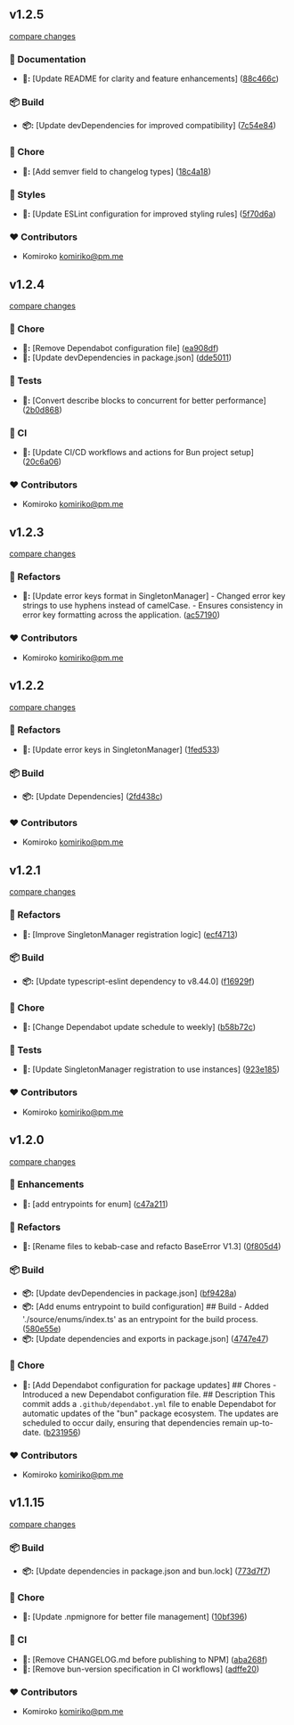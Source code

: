 
## v1.2.5

[compare changes](https://github.com/NowaraJS/singleton-manager/compare/v1.2.4...v1.2.5)

### 📖 Documentation

- **📖:** [Update README for clarity and feature enhancements] ([88c466c](https://github.com/NowaraJS/singleton-manager/commit/88c466c))

### 📦 Build

- **📦:** [Update devDependencies for improved compatibility] ([7c54e84](https://github.com/NowaraJS/singleton-manager/commit/7c54e84))

### 🦉 Chore

- **🦉:** [Add semver field to changelog types] ([18c4a18](https://github.com/NowaraJS/singleton-manager/commit/18c4a18))

### 🎨 Styles

- **🎨:** [Update ESLint configuration for improved styling rules] ([5f70d6a](https://github.com/NowaraJS/singleton-manager/commit/5f70d6a))

### ❤️ Contributors

- Komiroko <komiriko@pm.me>

## v1.2.4

[compare changes](https://github.com/NowaraJS/singleton-manager/compare/v1.2.3...v1.2.4)

### 🦉 Chore

- **🦉:** [Remove Dependabot configuration file] ([ea908df](https://github.com/NowaraJS/singleton-manager/commit/ea908df))
- **🦉:** [Update devDependencies in package.json] ([dde5011](https://github.com/NowaraJS/singleton-manager/commit/dde5011))

### 🧪 Tests

- **🧪:** [Convert describe blocks to concurrent for better performance] ([2b0d868](https://github.com/NowaraJS/singleton-manager/commit/2b0d868))

### 🤖 CI

- **🤖:** [Update CI/CD workflows and actions for Bun project setup] ([20c6a06](https://github.com/NowaraJS/singleton-manager/commit/20c6a06))

### ❤️ Contributors

- Komiroko <komiriko@pm.me>

## v1.2.3

[compare changes](https://github.com/NowaraJS/singleton-manager/compare/v1.2.2...v1.2.3)

### 🧹 Refactors

- **🧹:** [Update error keys format in SingletonManager] - Changed error key strings to use hyphens instead of camelCase. - Ensures consistency in error key formatting across the application. ([ac57190](https://github.com/NowaraJS/singleton-manager/commit/ac57190))

### ❤️ Contributors

- Komiroko <komiriko@pm.me>

## v1.2.2

[compare changes](https://github.com/NowaraJS/singleton-manager/compare/v1.2.1...v1.2.2)

### 🧹 Refactors

- **🧹:** [Update error keys in SingletonManager] ([1fed533](https://github.com/NowaraJS/singleton-manager/commit/1fed533))

### 📦 Build

- **📦:** [Update Dependencies] ([2fd438c](https://github.com/NowaraJS/singleton-manager/commit/2fd438c))

### ❤️ Contributors

- Komiroko <komiriko@pm.me>

## v1.2.1

[compare changes](https://github.com/NowaraJS/singleton-manager/compare/v1.2.0...v1.2.1)

### 🧹 Refactors

- **🧹:** [Improve SingletonManager registration logic] ([ecf4713](https://github.com/NowaraJS/singleton-manager/commit/ecf4713))

### 📦 Build

- **📦:** [Update typescript-eslint dependency to v8.44.0] ([f16929f](https://github.com/NowaraJS/singleton-manager/commit/f16929f))

### 🦉 Chore

- **🦉:** [Change Dependabot update schedule to weekly] ([b58b72c](https://github.com/NowaraJS/singleton-manager/commit/b58b72c))

### 🧪 Tests

- **🧪:** [Update SingletonManager registration to use instances] ([923e185](https://github.com/NowaraJS/singleton-manager/commit/923e185))

### ❤️ Contributors

- Komiroko <komiriko@pm.me>

## v1.2.0

[compare changes](https://github.com/NowaraJS/singleton-manager/compare/v1.1.15...v1.2.0)

### 🚀 Enhancements

- **🚀:** [add entrypoints for enum] ([c47a211](https://github.com/NowaraJS/singleton-manager/commit/c47a211))

### 🧹 Refactors

- **🧹:** [Rename files to kebab-case and refacto BaseError V1.3] ([0f805d4](https://github.com/NowaraJS/singleton-manager/commit/0f805d4))

### 📦 Build

- **📦:** [Update devDependencies in package.json] ([bf9428a](https://github.com/NowaraJS/singleton-manager/commit/bf9428a))
- **📦:** [Add enums entrypoint to build configuration] ## Build - Added './source/enums/index.ts' as an entrypoint for the build process. ([580e55e](https://github.com/NowaraJS/singleton-manager/commit/580e55e))
- **📦:** [Update dependencies and exports in package.json] ([4747e47](https://github.com/NowaraJS/singleton-manager/commit/4747e47))

### 🦉 Chore

- **🦉:** [Add Dependabot configuration for package updates] ## Chores - Introduced a new Dependabot configuration file. ## Description This commit adds a `.github/dependabot.yml` file to enable Dependabot for automatic updates of the "bun" package ecosystem. The updates are scheduled to occur daily, ensuring that dependencies remain up-to-date. ([b231956](https://github.com/NowaraJS/singleton-manager/commit/b231956))

### ❤️ Contributors

- Komiroko <komiriko@pm.me>

## v1.1.15

[compare changes](https://github.com/NowaraJS/singleton-manager/compare/v1.1.14...v1.1.15)

### 📦 Build

- **📦:** [Update dependencies in package.json and bun.lock] ([773d7f7](https://github.com/NowaraJS/singleton-manager/commit/773d7f7))

### 🦉 Chore

- **🦉:** [Update .npmignore for better file management] ([10bf396](https://github.com/NowaraJS/singleton-manager/commit/10bf396))

### 🤖 CI

- **🤖:** [Remove CHANGELOG.md before publishing to NPM] ([aba268f](https://github.com/NowaraJS/singleton-manager/commit/aba268f))
- **🤖:** [Remove bun-version specification in CI workflows] ([adffe20](https://github.com/NowaraJS/singleton-manager/commit/adffe20))

### ❤️ Contributors

- Komiroko <komiriko@pm.me>

